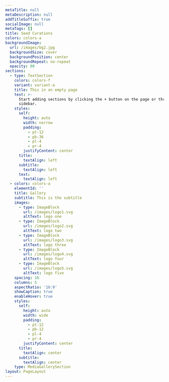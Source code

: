 ```yaml
---
metaTitle: null
metaDescription: null
addTitleSuffix: true
socialImage: null
metaTags: []
title: Seed Curations
colors: colors-a
backgroundImage:
  url: /images/bg2.jpg
  backgroundSize: cover
  backgroundPosition: center
  backgroundRepeat: no-repeat
  opacity: 80
sections:
  - type: TextSection
    colors: colors-f
    variant: variant-a
    title: This in an empty page
    text: >-
      Start adding sections by clicking the + button on the page or through the
      sidebar.
    styles:
      self:
        height: auto
        width: narrow
        padding:
          - pt-12
          - pb-36
          - pl-4
          - pr-4
        justifyContent: center
      title:
        textAlign: left
      subtitle:
        textAlign: left
      text:
        textAlign: left
  - colors: colors-a
    elementId: ''
    title: Gallery
    subtitle: This is the subtitle
    images:
      - type: ImageBlock
        url: /images/logo1.svg
        altText: logo one
      - type: ImageBlock
        url: /images/logo2.svg
        altText: logo two
      - type: ImageBlock
        url: /images/logo3.svg
        altText: logo three
      - type: ImageBlock
        url: /images/logo4.svg
        altText: logo four
      - type: ImageBlock
        url: /images/logo5.svg
        altText: logo five
    spacing: 16
    columns: 5
    aspectRatio: '16:9'
    showCaption: true
    enableHover: true
    styles:
      self:
        height: auto
        width: wide
        padding:
          - pt-12
          - pb-12
          - pl-4
          - pr-4
        justifyContent: center
      title:
        textAlign: center
      subtitle:
        textAlign: center
    type: MediaGallerySection
layout: PageLayout
---
```

